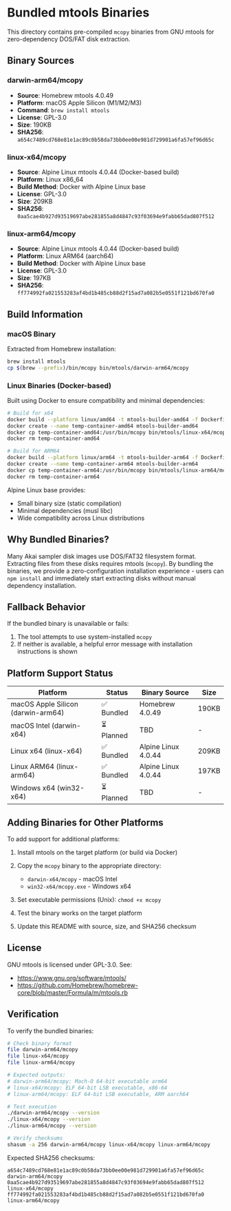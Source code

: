 # Bundled mtools Binaries

This directory contains pre-compiled `mcopy` binaries from GNU mtools for zero-dependency DOS/FAT disk extraction.

## Binary Sources

### darwin-arm64/mcopy
- **Source**: Homebrew mtools 4.0.49
- **Platform**: macOS Apple Silicon (M1/M2/M3)
- **Command**: `brew install mtools`
- **License**: GPL-3.0
- **Size**: 190KB
- **SHA256**: `a654c7489cd768e81e1ac89c0b58da73bb0ee00e981d729901a6fa57ef96d65c`

### linux-x64/mcopy
- **Source**: Alpine Linux mtools 4.0.44 (Docker-based build)
- **Platform**: Linux x86_64
- **Build Method**: Docker with Alpine Linux base
- **License**: GPL-3.0
- **Size**: 209KB
- **SHA256**: `0aa5cae4b927d93519697abe281855a8d4847c93f03694e9fabb65dad807f512`

### linux-arm64/mcopy
- **Source**: Alpine Linux mtools 4.0.44 (Docker-based build)
- **Platform**: Linux ARM64 (aarch64)
- **Build Method**: Docker with Alpine Linux base
- **License**: GPL-3.0
- **Size**: 197KB
- **SHA256**: `ff774992fa021553283af4bd1b485cb88d2f15ad7a082b5e0551f121bd670fa0`

## Build Information

### macOS Binary
Extracted from Homebrew installation:
```bash
brew install mtools
cp $(brew --prefix)/bin/mcopy bin/mtools/darwin-arm64/mcopy
```

### Linux Binaries (Docker-based)
Built using Docker to ensure compatibility and minimal dependencies:

```bash
# Build for x64
docker build --platform linux/amd64 -t mtools-builder-amd64 -f Dockerfile.mtools .
docker create --name temp-container-amd64 mtools-builder-amd64
docker cp temp-container-amd64:/usr/bin/mcopy bin/mtools/linux-x64/mcopy
docker rm temp-container-amd64

# Build for ARM64
docker build --platform linux/arm64 -t mtools-builder-arm64 -f Dockerfile.mtools .
docker create --name temp-container-arm64 mtools-builder-arm64
docker cp temp-container-arm64:/usr/bin/mcopy bin/mtools/linux-arm64/mcopy
docker rm temp-container-arm64
```

Alpine Linux base provides:
- Small binary size (static compilation)
- Minimal dependencies (musl libc)
- Wide compatibility across Linux distributions

## Why Bundled Binaries?

Many Akai sampler disk images use DOS/FAT32 filesystem format. Extracting files from these disks requires mtools (`mcopy`). By bundling the binaries, we provide a zero-configuration installation experience - users can `npm install` and immediately start extracting disks without manual dependency installation.

## Fallback Behavior

If the bundled binary is unavailable or fails:
1. The tool attempts to use system-installed `mcopy`
2. If neither is available, a helpful error message with installation instructions is shown

## Platform Support Status

| Platform | Status | Binary Source | Size |
|----------|--------|---------------|------|
| macOS Apple Silicon (darwin-arm64) | ✅ Bundled | Homebrew 4.0.49 | 190KB |
| macOS Intel (darwin-x64) | ⏳ Planned | TBD | - |
| Linux x64 (linux-x64) | ✅ Bundled | Alpine Linux 4.0.44 | 209KB |
| Linux ARM64 (linux-arm64) | ✅ Bundled | Alpine Linux 4.0.44 | 197KB |
| Windows x64 (win32-x64) | ⏳ Planned | TBD | - |

## Adding Binaries for Other Platforms

To add support for additional platforms:

1. Install mtools on the target platform (or build via Docker)
2. Copy the `mcopy` binary to the appropriate directory:
   - `darwin-x64/mcopy` - macOS Intel
   - `win32-x64/mcopy.exe` - Windows x64

3. Set executable permissions (Unix): `chmod +x mcopy`
4. Test the binary works on the target platform
5. Update this README with source, size, and SHA256 checksum

## License

GNU mtools is licensed under GPL-3.0. See:
- https://www.gnu.org/software/mtools/
- https://github.com/Homebrew/homebrew-core/blob/master/Formula/m/mtools.rb

## Verification

To verify the bundled binaries:

```bash
# Check binary format
file darwin-arm64/mcopy
file linux-x64/mcopy
file linux-arm64/mcopy

# Expected outputs:
# darwin-arm64/mcopy: Mach-O 64-bit executable arm64
# linux-x64/mcopy: ELF 64-bit LSB executable, x86-64
# linux-arm64/mcopy: ELF 64-bit LSB executable, ARM aarch64

# Test execution
./darwin-arm64/mcopy --version
./linux-x64/mcopy --version
./linux-arm64/mcopy --version

# Verify checksums
shasum -a 256 darwin-arm64/mcopy linux-x64/mcopy linux-arm64/mcopy
```

Expected SHA256 checksums:
```
a654c7489cd768e81e1ac89c0b58da73bb0ee00e981d729901a6fa57ef96d65c  darwin-arm64/mcopy
0aa5cae4b927d93519697abe281855a8d4847c93f03694e9fabb65dad807f512  linux-x64/mcopy
ff774992fa021553283af4bd1b485cb88d2f15ad7a082b5e0551f121bd670fa0  linux-arm64/mcopy
```
